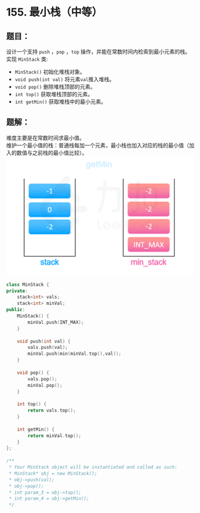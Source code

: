 # 155. 最小栈（中等）
## 题目：
设计一个支持 `push` ，`pop` ，`top` 操作，并能在常数时间内检索到最小元素的栈。\
实现 `MinStack` 类:
* `MinStack()` 初始化堆栈对象。
* `void push(int val)` 将元素`val`推入堆栈。
* `void pop()` 删除堆栈顶部的元素。
* `int top()` 获取堆栈顶部的元素。
* `int getMin()` 获取堆栈中的最小元素。

## 题解：
难度主要是在常数时间求最小值。\
维护一个最小值的栈：普通栈每加一个元素，最小栈也加入对应的栈的最小值（加入的数值与之前栈的最小值比较）。
![](../图片/155.png)
```c++
class MinStack {
private:
    stack<int> vals;
    stack<int> minVal;
public:
    MinStack() {
        minVal.push(INT_MAX);
    }
    
    void push(int val) {
        vals.push(val);
        minVal.push(min(minVal.top(),val));
    }
    
    void pop() {
        vals.pop();
        minVal.pop();
    }
    
    int top() {
        return vals.top();
    }
    
    int getMin() {
        return minVal.top();
    }
};

/**
 * Your MinStack object will be instantiated and called as such:
 * MinStack* obj = new MinStack();
 * obj->push(val);
 * obj->pop();
 * int param_3 = obj->top();
 * int param_4 = obj->getMin();
 */
```
